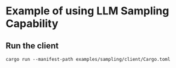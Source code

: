 ﻿# Example of using LLM Sampling Capability

## Run the client
```
cargo run --manifest-path examples/sampling/client/Cargo.toml
```